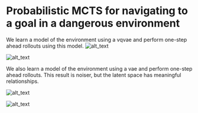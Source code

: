 # Probabilistic MCTS for navigating to a goal in a dangerous environment

We learn a model of the environment using a vqvae and perform one-step ahead rollouts using this model. 
![alt_text](https://github.com/johannah/trajectories/blob/master/counterpoint/true_step_seed_930_vqvae.gif)

![alt_text](https://github.com/johannah/trajectories/blob/master/counterpoint/playout_step_seed_930_vqvae.gif)


We also learn a model of the environment using a vae and perform one-step ahead rollouts. This result is noiser, but the latent space has meaningful relationships. 

![alt_text](https://github.com/johannah/trajectories/blob/master/counterpoint/true_step_seed_930_vae.gif)


![alt_text](https://github.com/johannah/trajectories/blob/master/counterpoint/playout_step_seed_930_vae.gif)
